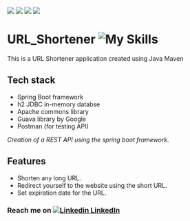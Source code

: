 <img src="https://img.shields.io/badge/Apache-D22128?style=for-the-badge&logo=Apache&logoColor=white"> <img src="https://img.shields.io/badge/apache_maven-C71A36?style=for-the-badge&logo=apachemaven&logoColor=white"> <img src="https://img.shields.io/badge/Spring_Boot-F2F4F9?style=for-the-badge&logo=spring-boot"> <img src="https://img.shields.io/badge/Postman-FF6C37?style=for-the-badge&logo=Postman&logoColor=white">


# URL_Shortener ![My Skills](https://skills.thijs.gg/icons?i=java&theme=light)

This is a URL Shortener application created using Java Maven


## Tech stack
- Spring Boot framework
- h2 JDBC in-memory databse
- Apache commons library
- Guava library by Google
- Postman (for testing API)

_Creation of a REST API using the spring boot framework._


## Features
- Shorten any long URL.
- Redirect yourself to the website using the short URL.
- Set expiration date for the URL.


### Reach me on [![Linkedin](https://i.stack.imgur.com/gVE0j.png) LinkedIn](https://www.linkedin.com/in/devanshusharma10/)

